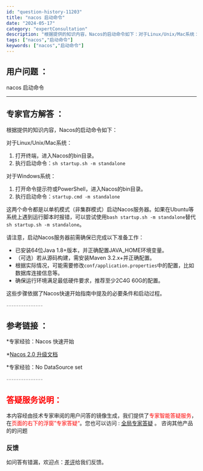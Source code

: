 ```yaml
---
id: "question-history-11203"
title: "nacos 启动命令"
date: "2024-05-17"
category: "expertConsultation"
description: "根据提供的知识内容，Nacos的启动命令如下：对于Linux/Unix/Mac系统：1. 打开终端，进入Nacos的bin目录。2. 执行启动命令：`sh startup.sh -m standalone`对于Windows系统：1. 打开命令提示符或PowerShell，进入Nacos的bin目录"
tags: ["nacos","启动命令"]
keywords: ["nacos","启动命令"]
---
```


## 用户问题 ： 
 nacos 启动命令  

---------------
## 专家官方解答 ：

根据提供的知识内容，Nacos的启动命令如下：

对于Linux/Unix/Mac系统：
1. 打开终端，进入Nacos的bin目录。
2. 执行启动命令：`sh startup.sh -m standalone`

对于Windows系统：
1. 打开命令提示符或PowerShell，进入Nacos的bin目录。
2. 执行启动命令：`startup.cmd -m standalone`

这两个命令都是以单机模式（非集群模式）启动Nacos服务器。如果在Ubuntu等系统上遇到运行脚本时报错，可以尝试使用`bash startup.sh -m standalone`替代`sh startup.sh -m standalone`。

请注意，启动Nacos服务器前需确保已完成以下准备工作：
- 已安装64位Java 1.8+版本，并正确配置JAVA_HOME环境变量。
- （可选）若从源码构建，需安装Maven 3.2.x+并正确配置。
- 根据实际情况，可能需要修改`conf/application.properties`中的配置，比如数据库连接信息等。
- 确保运行环境满足最低硬件要求，推荐至少2C4G 60G的配置。

这些步骤依据了Nacos快速开始指南中提及的必要条件和启动过程。


<font color="#949494">---------------</font> 


## 参考链接 ：

*专家经验：Nacos 快速开始 
 
 *[Nacos 2.0 升级文档](https://nacos.io/docs/latest/upgrading/200-upgrading)
 
 *专家经验：No DataSource set 


 <font color="#949494">---------------</font> 
 


## <font color="#FF0000">答疑服务说明：</font> 

本内容经由技术专家审阅的用户问答的镜像生成，我们提供了<font color="#FF0000">专家智能答疑服务</font>，在<font color="#FF0000">页面的右下的浮窗”专家答疑“</font>。您也可以访问 : [全局专家答疑](https://answer.opensource.alibaba.com/docs/intro) 。 咨询其他产品的的问题

### 反馈
如问答有错漏，欢迎点：[差评](https://ai.nacos.io/user/feedbackByEnhancerGradePOJOID?enhancerGradePOJOId=13742)给我们反馈。
